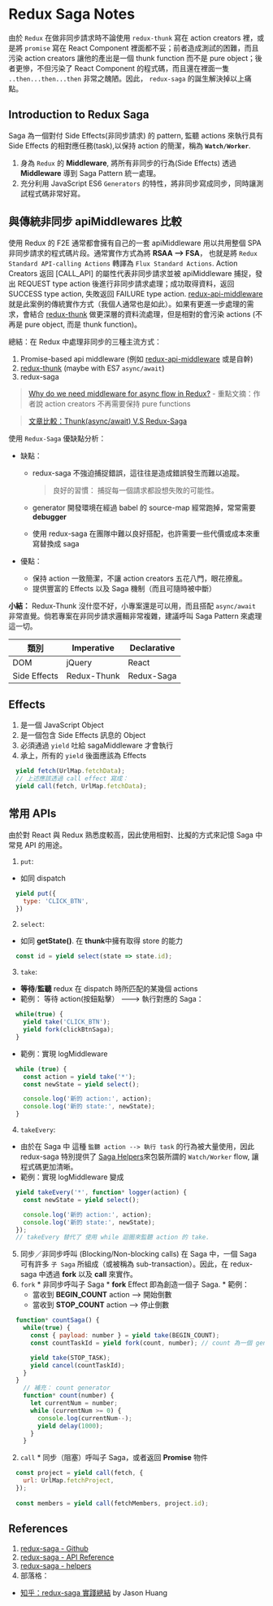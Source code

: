 # Redux Saga Notes

由於 ``Redux`` 在做非同步請求時不論使用 ``redux-thunk`` 寫在 action creators 裡，或是將 ``promise`` 寫在 React Component 裡面都不妥；前者造成測試的困難，而且污染 action creators 讓他的產出是一個 thunk function 而不是 pure object；後者更慘，不但污染了 React Component 的程式碼，而且還在裡面一隻 ``..then...then...then`` 非常之醜陋。因此， ``redux-saga`` 的誕生解決掉以上痛點。


## Introduction to Redux Saga

Saga 為一個對付 Side Effects(非同步請求) 的 pattern, 監聽 actions 來執行具有 Side Effects 的相對應任務(task),以保持 action 的簡潔，稱為 **``Watch/Worker``**.

1. 身為 ``Redux`` 的 **Middleware**, 將所有非同步的行為(Side Effects) 透過 **Middleware** 導到 Saga Pattern 統一處理。
2. 充分利用 JavaScript ES6 ``Generators`` 的特性，將非同步寫成同步，同時讓測試程式碼非常好寫。

## 與傳統非同步 apiMiddlewares 比較

使用 Redux 的 F2E 通常都會擁有自己的一套 apiMiddleware 用以共用整個 SPA 非同步請求的程式碼片段。通常實作方式為將 **RSAA --> FSA**， 也就是將 ``Redux Standard API-calling Actions`` 轉譯為 ``Flux Standard Actions``. Action Creators 返回 [CALL_API] 的屬性代表非同步請求並被 apiMiddleware 捕捉，發出 REQUEST type action 後進行非同步請求處理；成功取得資料，返回 SUCCESS type action, 失敗返回 FAILURE type action. [redux-api-middleware](https://github.com/agraboso/redux-api-middleware)就是此案例的傳統實作方式（我個人通常也是如此）。如果有更進一步處理的需求，會結合 [redux-thunk](https://github.com/gaearon/redux-thunk) 做更深層的資料流處理，但是相對的會污染 actions (不再是 pure object, 而是 thunk function)。

總結：在 Redux 中處理非同步的三種主流方式：
1. Promise-based api middleware (例如 [redux-api-middleware](https://github.com/agraboso/redux-api-middleware) 或是自幹)
2. [redux-thunk](https://github.com/gaearon/redux-thunk) (maybe with ES7 ``async/await``)
3. redux-saga

  > [Why do we need middleware for async flow in Redux?](http://stackoverflow.com/questions/34570758/why-do-we-need-middleware-for-async-flow-in-redux/34623840#34623840) - 重點文摘：作者說 action creators 不再需要保持 pure functions

  > [文章比較：Thunk(async/await) V.S Redux-Saga](http://stackoverflow.com/questions/34930735/pros-cons-of-using-redux-saga-with-es6-generators-vs-redux-thunk-with-es7-async/34933395)

使用 ``Redux-Saga`` 優缺點分析：
* 缺點：
  * redux-saga 不強迫捕捉錯誤，這往往是造成錯誤發生而難以追蹤。

    > 良好的習慣： 捕捉每一個請求都設想失敗的可能性。

  * generator 開發環境在經過 babel 的 source-map 經常跑掉，常常需要 **debugger**
  * 使用 redux-saga 在團隊中難以良好搭配，也許需要一些代價或成本來重寫替換成 saga

* 優點：
  * 保持 action 一致簡潔，不讓 action creators 五花八門，眼花撩亂。
  * 提供豐富的 Effects 以及 Saga 機制（而且可隨時被中斷）

**小結：** Redux-Thunk 沒什麼不好，小專案還是可以用，而且搭配 ``async/await`` 非常直覺。倘若專案在非同步請求邏輯非常複雜，建議呼叫 Saga Pattern 來處理這一切。


類別          | Imperative  | Declarative
-------------|-------------|-------------
DOM          | jQuery      | React
Side Effects | Redux-Thunk | Redux-Saga

## Effects

1. 是一個 JavaScript Object
2. 是一個包含 Side Effects 訊息的 Object
3. 必須通過 ``yield`` 吐給 sagaMiddleware 才會執行
4. 承上，所有的 ``yield`` 後面應該為 Effects

  ```js
    yield fetch(UrlMap.fetchData);
    // 上述應該透過 call effect 寫成：
    yield call(fetch, UrlMap.fetchData);
  ```

## 常用 APIs
  由於對 React 與 Redux 熟悉度較高，因此使用相對、比擬的方式來記憶 Saga 中 常見 API 的用途。
  
1. ``put``:
  * 如同 dispatch
  ```js
    yield put({
      type: 'CLICK_BTN',
    })
  ```

2. ``select``:
  * 如同 **getState()**. 在 **thunk**中擁有取得 store 的能力
  ```js
    const id = yield select(state => state.id);
  ```

3. ``take``:
  * **等待**/**監聽** redux 在 dispatch 時所匹配的某幾個 actions
  * 範例： 等待 action(按鈕點擊） ---> 執行對應的 Saga：
  ```js
    while(true) {
      yield take('CLICK_BTN');
      yield fork(clickBtnSaga);
    }
  ```
  * 範例：實現 logMiddleware
  ```js
    while (true) {
      const action = yield take('*');
      const newState = yield select();

      console.log('新的 action:', action);
      console.log('新的 state:', newState);
    }
  ```

4. ``takeEvery``:
  * 由於在 Saga 中 這種 ``監聽 action --> 執行 task`` 的行為被大量使用，因此 redux-saga 特別提供了 [Saga Helpers](https://redux-saga.github.io/redux-saga/docs/basics/UsingSagaHelpers.html)來包裝所謂的 ``Watch/Worker`` flow, 讓程式碼更加清晰。
  * 範例：實現 logMiddleware 變成
  ```js
    yield takeEvery('*', function* logger(action) {
      const newState = yield select();

      console.log('新的 action:', action);
      console.log('新的 state:', newState);
    });
    // takeEvery 替代了 使用 while 迴圈來監聽 action 的 take.
  ```

5. 同步／非同步呼叫 (Blocking/Non-blocking calls)
  在 Saga 中，一個 Saga 可有許多 ``子 Saga`` 所組成（或被稱為 sub-transaction）。因此，在 redux-saga 中透過 **fork** 以及 **call** 來實作。
  1. ``fork``
    * 非同步呼叫子 Saga
    * **fork** Effect 即為創造一個子 Saga.
    * 範例：
      * 當收到 **BEGIN_COUNT** action  --> 開始倒數
      * 當收到 **STOP_COUNT** action --> 停止倒數
  ```js
    function* countSaga() {
      while(true) {
        const { payload: number } = yield take(BEGIN_COUNT);
        const countTaskId = yield fork(count, number); // count 為一個 generator

        yield take(STOP_TASK);
        yield cancel(countTaskId);
      }
    }
      // 補充： count generator 
      function* count(number) {
        let currentNum = number;
        while (currentNum >= 0) {
          console.log(currentNum--);
          yield delay(1000);
        }
      }
  ```
  2. ``call``
    * 同步（阻塞）呼叫子 Saga，或者返回 **Promise** 物件
  ```js
    const project = yield call(fetch, {
      url: UrlMap.fetchProject,
    });
    
    const members = yield call(fetchMembers, project.id);
  ```

## References
1. [redux-saga - Github](https://github.com/redux-saga/redux-saga)
2. [redux-saga - API Reference](https://redux-saga.github.io/redux-saga/docs/api/index.html#callfn-args)
3. [redux-saga - helpers](https://redux-saga.github.io/redux-saga/docs/basics/UsingSagaHelpers.html)
4. 部落格：
  * [知乎：redux-saga 實踐總結](https://zhuanlan.zhihu.com/p/23012870) by Jason Huang